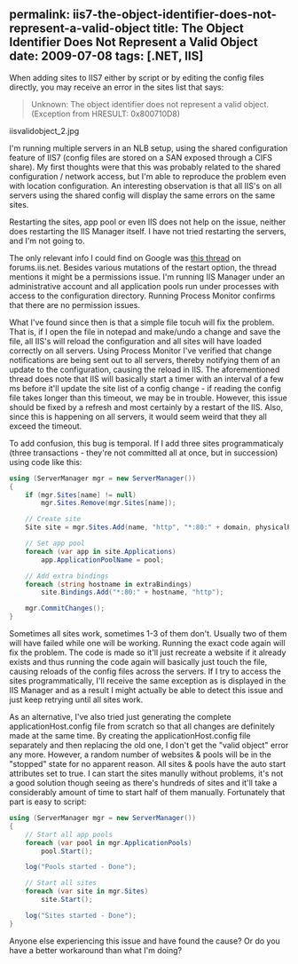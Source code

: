 permalink: iis7-the-object-identifier-does-not-represent-a-valid-object
title: The Object Identifier Does Not Represent a Valid Object
date: 2009-07-08
tags: [.NET, IIS]
---
When adding sites to IIS7 either by script or by editing the config files directly, you may receive an error in the sites list that says:

<blockquote>Unknown: The object identifier does not represent a valid object. (Exception from HRESULT: 0x800710D8)</blockquote>

iisvalidobject_2.jpg

I'm running multiple servers in an NLB setup, using the shared configuration feature of IIS7 (config files are stored on a SAN exposed through a CIFS share). My first thoughts were that this was probably related to the shared configuration / network access, but I'm able to reproduce the problem even with location configuration. An interesting observation is that all IIS's on all servers using the shared config will display the same errors on the same sites.

Restarting the sites, app pool or even IIS does not help on the issue, neither does restarting the IIS Manager itself. I have not tried restarting the servers, and I'm not going to.

The only relevant info I could find on Google was [this thread](http://forums.iis.net/t/1151841.aspx) on forums.iis.net. Besides various mutations of the restart option, the thread mentions it might be a permissions issue. I'm running IIS Manager under an administrative account and all application pools run under processes with access to the configuration directory. Running Process Monitor confirms that there are no permission issues.

What I've found since then is that a simple file tocuh will fix the problem. That is, if I open the file in notepad and make/undo a change and save the file, all IIS's will reload the configuration and all sites will have loaded correctly on all servers. Using Process Monitor I've verified that change notifications are being sent out to all servers, thereby notifying them of an update to the configuration, causing the reload in IIS. The aforementioned thread does note that IIS will basically start a timer with an interval of a few ms before it'll update the site list of a config change - if reading the config file takes longer than this timeout, we may be in trouble. However, this issue should be fixed by a refresh and most certainly by a restart of the IIS. Also, since this is happening on all servers, it would seem weird that they all exceed the timeout.

To add confusion, this bug is temporal. If I add three sites programmaticaly (three transactions - they're not committed all at once, but in succession) using code like this:

```csharp
using (ServerManager mgr = new ServerManager())
{
	if (mgr.Sites[name] != null)
		mgr.Sites.Remove(mgr.Sites[name]);

	// Create site
	Site site = mgr.Sites.Add(name, "http", "*:80:" + domain, physicalPath);

	// Set app pool
	foreach (var app in site.Applications)
		app.ApplicationPoolName = pool;

	// Add extra bindings
	foreach (string hostname in extraBindings)
		site.Bindings.Add("*:80:" + hostname, "http");

	mgr.CommitChanges();
}
```

Sometimes all sites work, sometimes 1-3 of them don't. Usually two of them will have failed while one will be working. Running the exact code again will fix the problem. The code is made so it'll just recreate a website if it already exists and thus running the code again will basically just touch the file, causing reloads of the config files across the servers. If I try to access the sites programmatically, I'll receive the same exception as is displayed in the IIS Manager and as a result I might actually be able to detect this issue and just keep retrying until all sites work.

As an alternative, I've also tried just generating the complete applicationHost.config file from scratch so that all changes are definitely made at the same time. By creating the applicationHost.config file separately and then replacing the old one, I don't get the "valid object" error any more. However, a random number of websites &amp; pools will be in the "stopped" state for no apparent reason. All sites &amp; pools have the auto start attributes set to true. I can start the sites manully without problems, it's not a good solution though seeing as there's hundreds of sites and it'll take a considerably amount of time to start half of them manually. Fortunately that part is easy to script:

```csharp
using (ServerManager mgr = new ServerManager())
{
	// Start all app pools
	foreach (var pool in mgr.ApplicationPools)
		pool.Start();

	log("Pools started - Done");

	// Start all sites
	foreach (var site in mgr.Sites)
		site.Start();

	log("Sites started - Done");
}
```

Anyone else experiencing this issue and have found the cause? Or do you have a better workaround than what I'm doing?
